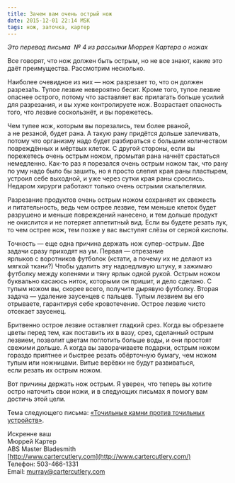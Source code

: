```yaml
---
title: Зачем вам очень острый нож
date: 2015-12-01 22:14 MSK
tags: нож, заточка, картер 
---
```


*Это перевод письма  № 4 из рассылки Мюррея Картера о ножах*

Все говорят, что нож должен быть острым, но не все знают, какие это даёт преимущества. Рассмотрим несколько. 

Наиболее очевидное из них — нож разрезает то, что он должен разреза&#769;ть. Тупое лезвие невероятно бесит. Кроме того, тупое лезвие опаснее острого, потому что заставляет вас прилагать больше усилий для разрезания, и вы хуже контролируете нож. Возрастает опасность того, что лезвие соскользнёт, и вы порежетесь.

Чем тупее нож, которым вы порезались, тем более рваной, а не резаной, будет рана. А такую рану придётся дольше залечивать, потому что организму надо будет разбираться с большим количеством повреждённых и мёртвых клеток. С другой стороны, если вы порежетесь очень острым ножом, промытая рана начнёт срастаться немедленно. Как-то раз я порезался очень острым ножом так, что рану по уму надо было бы зашить, но я просто слепил края раны пластырем, устроил себе выходной, и уже через сутки края раны срослись. Недаром хирурги работают только очень острыми скальпелями.

Разрезание продуктов очень острым ножом сохраняет их свежесть и питательность, ведь чем острее лезвие, тем меньше клеток будет разрушено и меньше повреждений нанесено, и тем дольше продукт не окислится и не потеряет аппетитный вид. Если вы будете резать лук, то чем острее нож, тем позже у вас выступят слёзы от серной кислоты. 

Точность — еще одна причина держать нож супер-острым. Две задачи сразу приходят на ум. Первая — отрезание ярлыков с воротников футболок (кстати, а почему их не делают из мягкой ткани?) Чтобы удалить эту надоедливую штуку, я зажимаю футболку между коленями и тяну ярлык одной рукой. Острым ножом буквально касаюсь ниток, которыми он пришит, и дело сделано. С тупым ножом вы, скорее всего, получите дырявую футболку. Вторая задача — удаление заусенцев с пальцев. Тупым лезвием вы его отрываете, гарантируя себе кровотечение. Острое лезвие чисто отсекает заусенец. 

Бритвенно острое лезвие оставляет гладкий срез. Когда вы обрезаете цветы перед тем, как поставить их в вазу, срез, сделанный острым лезвием, позволит цветам поглотить больше воды, и они простоят свежими дольше. А когда вы заворачиваете подарки, острым ножом гораздо приятнее и быстрее резать обёрточную бумагу, чем ножом тупым или ножницами. Витые верёвки не будут развиваться, если резать их острым ножом.

Вот причины держать нож острым. Я уверен, что теперь вы хотите остро наточить свои ножи, и в следующих письмах я помогу вам достичь этой цели.

Тема следующего письма: [«Точильные камни против точильных устройств»](/2015-12-02-carter-o-nozhah-5/).


Искренне ваш<br> 
Мюррей Картер<br>
ABS Master Bladesmith<br> 
[http://www.cartercutlery.com](http://www.cartercutlery.com/)<br> 
Телефон: 503-466-1331<br> 
Email: murray@cartercutlery.com	

